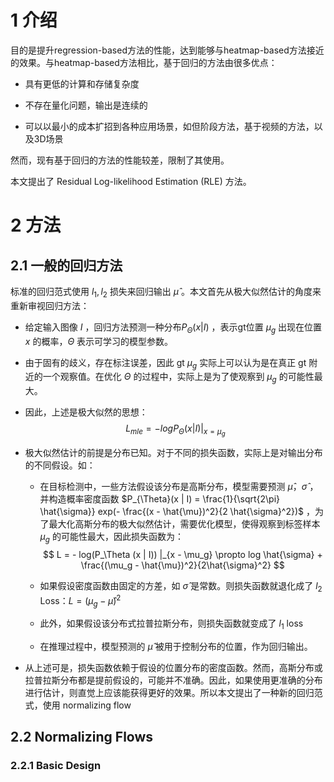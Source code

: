 # 1 介绍

目的是提升regression-based方法的性能，达到能够与heatmap-based方法接近的效果。与heatmap-based方法相比，基于回归的方法由很多优点：

- 具有更低的计算和存储复杂度

- 不存在量化问题，输出是连续的
- 可以以最小的成本扩招到各种应用场景，如但阶段方法，基于视频的方法，以及3D场景

然而，现有基于回归的方法的性能较差，限制了其使用。

本文提出了 Residual Log-likelihood Estimation (RLE) 方法。

# 2 方法

## 2.1 一般的回归方法

标准的回归范式使用 $l_1, l_2$ 损失来回归输出 $\hat{\mu}$ 。本文首先从极大似然估计的角度来重新审视回归方法：

- 给定输入图像 $I$ ，回归方法预测一种分布$P_{\Theta} (x | I)$ ，表示gt位置 $\mu_g$ 出现在位置 $x$ 的概率，$\Theta$ 表示可学习的模型参数。

- 由于固有的歧义，存在标注误差，因此 gt $\mu_g$ 实际上可以认为是在真正 gt 附近的一个观察值。在优化 $\Theta$ 的过程中，实际上是为了使观察到 $\mu_g$ 的可能性最大。

- 因此，上述是极大似然的思想：
  $$
  L_{mle} = - log P_{\Theta} (x | I) |_{x = \mu_g}
  $$

- 极大似然估计的前提是分布已知。对于不同的损失函数，实际上是对输出分布的不同假设。如：

  - 在目标检测中，一些方法假设该分布是高斯分布，模型需要预测 $\hat{\mu}， \hat{\sigma}$ ，并构造概率密度函数 $P_{\Theta}(x | I) = \frac{1}{\sqrt{2\pi} \hat{\sigma}} exp(- \frac{(x - \hat{\mu})^2}{2 \hat{\sigma}^2})$ ，为了最大化高斯分布的极大似然估计，需要优化模型，使得观察到标签样本 $\mu_g$ 的可能性最大，因此损失函数为：
    $$
    L = - log(P_\Theta (x | I)) |_{x - \mu_g} \propto log \hat{\sigma} + \frac{(\mu_g - \hat{\mu})^2}{2\hat{\sigma}^2}
    $$

  - 如果假设密度函数由固定的方差，如 $\hat{\sigma}$ 是常数。则损失函数就退化成了 $l_2$ Loss：$L = (\mu_g - \hat{\mu})^2$

  - 此外，如果假设该分布式拉普拉斯分布，则损失函数就变成了 $l_1$ loss

  - 在推理过程中，模型预测的 $\hat{\mu}$ 被用于控制分布的位置，作为回归输出。

- 从上述可是，损失函数依赖于假设的位置分布的密度函数。然而，高斯分布或拉普拉斯分布都是提前假设的，可能并不准确。因此，如果使用更准确的分布进行估计，则直觉上应该能获得更好的效果。所以本文提出了一种新的回归范式，使用 normalizing flow

## 2.2 Normalizing Flows

### 2.2.1 Basic Design

